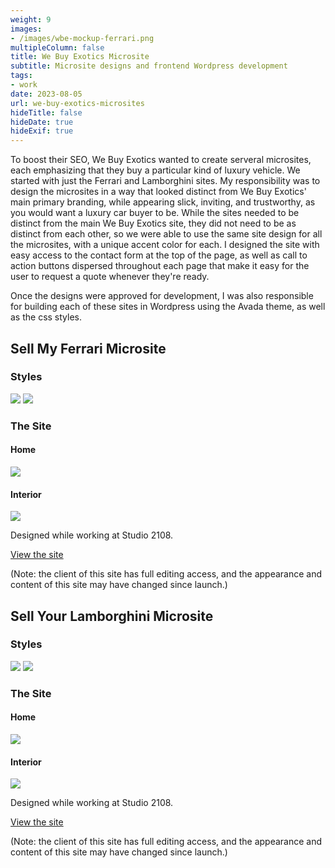 ```yaml
---
weight: 9
images:
- /images/wbe-mockup-ferrari.png
multipleColumn: false
title: We Buy Exotics Microsite
subtitle: Microsite designs and frontend Wordpress development
tags:
- work
date: 2023-08-05
url: we-buy-exotics-microsites
hideTitle: false
hideDate: true
hideExif: true
---
```


To boost their SEO, We Buy Exotics wanted to create serveral microsites, each emphasizing that they buy a particular kind of luxury vehicle. We started with just the Ferrari and Lamborghini sites. My responsibility was to design the microsites in a way that looked distinct from We Buy Exotics' main primary branding, while appearing slick, inviting, and trustworthy, as you would want a luxury car buyer to be. While the sites needed to be distinct from the main We Buy Exotics site, they did not need to be as distinct from each other, so we were able to use the same site design for all the microsites, with a unique accent color for each. I designed the site with easy access to the contact form at the top of the page, as well as call to action buttons dispersed throughout each page that make it easy for the user to request a quote whenever they're ready. 

Once the designs were approved for development, I was also responsible for building each of these sites in Wordpress using the Avada theme, as well as the css styles.

## Sell My Ferrari Microsite

### Styles

![](/images/wbe/colors.png)
![](/images/wbe/fonts.png)

### The Site

#### Home
![](/images/wbe/SellMyFerrari-Home.png)

#### Interior
![](/images/wbe/SellMyFerrari-Interior.png)

Designed while working at Studio 2108.

[View the site](https://sellmyferrari.com)

(Note: the client of this site has full editing access, and the appearance and content of this site may have changed since launch.)

## Sell Your Lamborghini Microsite

### Styles

![](/images/wbe/lambo-colors.png)
![](/images/wbe/lambo-fonts.png)

### The Site

#### Home
![](/images/wbe/SellYourLambo-Home.png)

#### Interior
![](/images/wbe/SellYourLambo-Interior.png)

Designed while working at Studio 2108.

[View the site](https://sellyourlamborghini.com)

(Note: the client of this site has full editing access, and the appearance and content of this site may have changed since launch.)